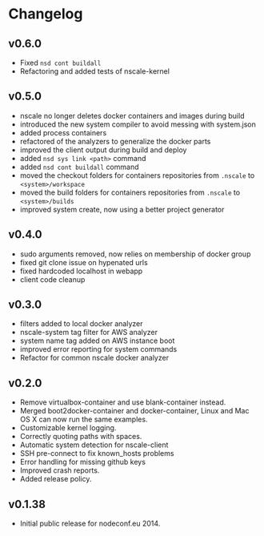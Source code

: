 Changelog
=========

v0.6.0
------

* Fixed `nsd cont buildall`
* Refactoring and added tests of nscale-kernel

v0.5.0
------

* nscale no longer deletes docker containers and images during build
* introduced the new system compiler to avoid messing with system.json
* added process containers
* refactored of the analyzers to generalize the docker parts
* improved the client output during build and deploy
* added `nsd sys link <path>` command
* added `nsd cont buildall` command
* moved the checkout folders for containers repositories from `.nscale`
  to `<system>/workspace`
* moved the build folders for containers repositories from `.nscale`
  to `<system>/builds`
* improved system create, now using a better project generator

v0.4.0
------

* sudo arguments removed, now relies on membership of docker group
* fixed git clone issue on hypenated urls
* fixed hardcoded localhost in webapp
* client code cleanup


v0.3.0
------

* filters added to local docker analyzer
* nscale-system tag filter for AWS analyzer
* system name tag added on AWS instance boot
* improved error reporting for system commands
* Refactor for common nscale docker analyzer


v0.2.0
------

* Remove virtualbox-container and use blank-container instead.
* Merged boot2docker-container and docker-container,
  Linux and Mac OS X can now run the same examples.
* Customizable kernel logging.
* Correctly quoting paths with spaces.
* Automatic system detection for nscale-client
* SSH pre-connect to fix known\_hosts problems
* Error handling for missing github keys
* Improved crash reports.
* Added release policy.

v0.1.38
------

* Initial public release for nodeconf.eu 2014.

